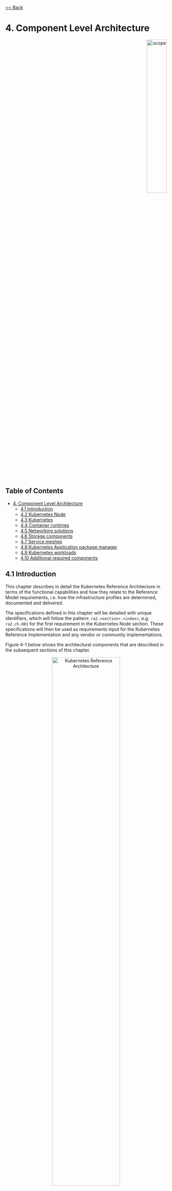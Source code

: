 [<< Back](../../kubernetes)

# 4. Component Level Architecture

<p align="right"><img src="../figures/bogo_lsf.png" alt="scope" title="Scope" width="35%"/></p>

## Table of Contents <!-- omit in toc -->

- [4. Component Level Architecture](#4-component-level-architecture)
  - [4.1 Introduction](#41-introduction)
  - [4.2 Kubernetes Node](#42-kubernetes-node)
  - [4.3 Kubernetes](#43-kubernetes)
  - [4.4 Container runtimes](#44-container-runtimes)
  - [4.5 Networking solutions](#45-networking-solutions)
  - [4.6 Storage components](#46-storage-components)
  - [4.7 Service meshes](#47-service-meshes)
  - [4.8 Kubernetes Application package manager](#48-kubernetes-application-package-manager)
  - [4.9 Kubernetes workloads](#49-kubernetes-workloads)
  - [4.10 Additional required components](#410-additional-required-components)

## 4.1 Introduction

This chapter describes in detail the Kubernetes Reference Architecture in terms
of the functional capabilities and how they relate to the Reference Model
requirements, i.e. how the infrastructure profiles are determined, documented
and delivered.

The specifications defined in this chapter will be detailed with unique
identifiers, which will follow the pattern: `ra2.<section>.<index>`, e.g.
`ra2.ch.001` for the first requirement in the Kubernetes Node section.  These
specifications will then be used as requirements input for the Kubernetes
Reference Implementation and any vendor or community implementations.

Figure 4-1 below shows the architectural components that are described in the
subsequent sections of this chapter.

<p align="center"><img src="../figures/ch04_k8s_architecture.png"
alt="Kubernetes Reference Architecture" Title="Kubernetes Reference
Architecture" width="65%"/></p>
<p align="center"><b>Figure 4-1:</b> Kubernetes Reference Architecture</p>

## 4.2 Kubernetes Node

This section describes the configuration that will be applied to the physical or
virtual machine and an installed Operating System. In order for a Kubernetes Node
to be conformant with the Reference Architecture it must be implemented as per
the following specifications:

|Ref|Specification|Details|Requirement Trace|Reference Implementation Trace|
|---|---|---|---|---|
|`ra2.ch.001`|Huge Pages|When hosting workloads matching the Network Intensive profile, it **must** be possible to enable Huge Pages (2048KiB and 1048576KiB) within the Kubernetes Node OS, exposing schedulable resources `hugepages-2Mi` and `hugepages-1Gi`.|[infra.com.cfg.004](./chapter02.md#223-cloud-infrastructure-software-profile-requirements)|[4.3.1](../../../ref_impl/cntt-ri2/chapters/chapter04.md#431-installation-on-bare-metal-infratructure)|
|`ra2.ch.002`|SR-IOV capable NICs|When hosting workloads matching the Network Intensive profile, the physical machines on which the Kubernetes Nodes run **must** be equipped with NICs that are SR-IOV capable.|[e.cap.013](./chapter02.md#223-cloud-infrastructure-software-profile-requirements)|[3.3](../../../ref_impl/cntt-ri2/chapters/chapter03.md#33-infrastructure-requirements)|
|`ra2.ch.003`|SR-IOV Virtual Functions|When hosting workloads matching the Network Intensive profile, SR-IOV virtual functions (VFs) **must** be configured within the Kubernetes Node OS, as the SR-IOV Device Plugin does not manage the creation of these VFs.|[e.cap.013](./chapter02.md#223-cloud-infrastructure-software-profile-requirements)|[4.3.1](../../../ref_impl/cntt-ri2/chapters/chapter04.md#431-installation-on-bare-metal-infratructure)|
|`ra2.ch.004`|CPU Simultaneous Multi-Threading (SMT)|SMT **must** be enabled in the BIOS on the physical machine on which the Kubernetes Node runs.|[infra.hw.cpu.cfg.004](./chapter02.md#224-cloud-infrastructure-hardware-profile-requirements)|[3.3](../../../ref_impl/cntt-ri2/chapters/chapter03.md#33-infrastructure-requirements)|
|`ra2.ch.005`|CPU Allocation Ratio - VMs|For Kubernetes nodes running as Virtual Machines, the CPU allocation ratio between vCPU and physical CPU core **must** be 1:1.|[infra.com.cfg.001](./chapter02.md#223-cloud-infrastructure-software-profile-requirements)||
|`ra2.ch.006`|CPU Allocation Ratio - Pods|To ensure the CPU allocation ratio between vCPU and physical CPU core is 1:1, the sum of CPU requests and limits by containers in Pod specifications **must** remain less than the allocatable quantity of CPU resources (i.e. `requests.cpu < allocatable.cpu` and `limits.cpu < allocatable.cpu`).|[infra.com.cfg.001](./chapter02.md#223-cloud-infrastructure-software-profile-requirements)|[3.3](../../../ref_impl/cntt-ri2/chapters/chapter03.md#33-infrastructure-requirements)|
|`ra2.ch.007`|IPv6DualStack|To support IPv4/IPv6 dual stack networking, the Kubernetes Node OS **must** support and be allocated routable IPv4 and IPv6 addresses.|[req.inf.ntw.04](./chapter02.md#23-kubernetes-architecture-requirements)||
|`ra2.ch.008`|Physical CPU Quantity|The physical machines on which the Kubernetes Nodes run **must** be equipped with at least 2 physical sockets, each with at least 20 CPU cores.|[infra.hw.cpu.cfg.001](./chapter02.md#224-cloud-infrastructure-hardware-profile-requirements)<br>[infra.hw.cpu.cfg.002](./chapter02.md#224-cloud-infrastructure-hardware-profile-requirements)|[3.3](../../../ref_impl/cntt-ri2/chapters/chapter03.md#33-infrastructure-requirements)|
|`ra2.ch.009`|Physical Storage|The physical machines on which the Kubernetes Nodes run **should** be equipped with Sold State Drives (SSDs).|[infra.hw.stg.ssd.cfg.002](./chapter02.md#224-cloud-infrastructure-hardware-profile-requirements)|[3.3](../../../ref_impl/cntt-ri2/chapters/chapter03.md#33-infrastructure-requirements)|
|`ra2.ch.010`|Local Filesystem Storage Quantity|The Kubernetes Nodes **must** be equipped with local filesystem capacity of at least 320GB for unpacking and executing containers. Note, extra should be provisioned to cater for any overhead required by the Operating System and any required OS processes such as the container runtime, Kubernetes agents, etc.|[e.cap.003](./chapter02.md#221-cloud-infrastructure-software-profile-capabilities)|[3.3](../../../ref_impl/cntt-ri2/chapters/chapter03.md#33-infrastructure-requirements)|
|`ra2.ch.011`|Virtual Node CPU Quantity|If using VMs, the Kubernetes Nodes **must** be equipped with at least 16 vCPUs.  Note, extra should be provisioned to cater for any overhead required by the Operating System and any required OS processes such as the container runtime, Kubernetes agents, etc.|[e.cap.001](./chapter02.md#221-cloud-infrastructure-software-profile-capabilities)||
|`ra2.ch.012`|Kubernetes Node RAM Quantity|The Kubernetes Nodes **must** be equipped with at least 32GB of RAM. Note, extra should be provisioned to cater for any overhead required by the Operating System and any required OS processes such as the container runtime, Kubernetes agents, etc.|[e.cap.002](./chapter02.md#221-cloud-infrastructure-software-profile-capabilities)|[3.3](../../../ref_impl/cntt-ri2/chapters/chapter03.md#33-infrastructure-requirements)|
|`ra2.ch.013`|Physical NIC Quantity|The physical machines on which the Kubernetes Nodes run **must** be equipped with at least four (4) Network Interface Card (NIC) ports.|[infra.hw.nic.cfg.001](./chapter02.md#224-cloud-infrastructure-hardware-profile-requirements)|[3.3](../../../ref_impl/cntt-ri2/chapters/chapter03.md#33-infrastructure-requirements)|
|`ra2.ch.014`|Physical NIC Speed - Basic Profile|The speed of NIC ports housed in the physical machines on which the Kubernetes Nodes run for workloads matching the Basic Profile **must** be at least 10Gbps.|[infra.hw.nic.cfg.002](./chapter02.md#224-cloud-infrastructure-hardware-profile-requirements)|[3.3](../../../ref_impl/cntt-ri2/chapters/chapter03.md#33-infrastructure-requirements)|
|`ra2.ch.015`|Physical NIC Speed - Network Intensive Profile|The speed of NIC ports housed in the physical machines on which the Kubernetes Nodes run for workloads matching the Network Intensive profile **must** be at least 25Gbps.|[infra.hw.nic.cfg.002](./chapter02.md#224-cloud-infrastructure-hardware-profile-requirements)|[3.3](../../../ref_impl/cntt-ri2/chapters/chapter03.md#33-infrastructure-requirements)|
|`ra2.ch.016`|Physical PCIe slots|The physical machines on which the Kubernetes Nodes run **must** be equipped with at least eight (8) Gen3.0 PCIe slots, each with at least eight (8) lanes.|
|`ra2.ch.017`|Immutable infrastructure|Whether physical or virtual machines are used, the Kubernetes Node **must not** be changed after it is instantiated. New changes to the Kubernetes Node must be implemented as new Node instances. This covers any changes from BIOS through Operating System to running processes and all associated configurations.|[req.gen.cnt.02](./chapter02.md#23-kubernetes-architecture-requirements)|[4.3.1](../../../ref_impl/cntt-ri2/chapters/chapter04.md#431-installation-on-bare-metal-infratructure)|
|`ra2.ch.018`|NFD|[Node Feature Discovery](https://kubernetes-sigs.github.io/node-feature-discovery/stable/get-started/index.html) **must** be used to advertise the detailed software and hardware capabilities of each node in the Kubernetes Cluster.|TBD|[4.3.1](../../../ref_impl/cntt-ri2/chapters/chapter04.md#431-installation-on-bare-metal-infratructure)|

<p align="center"><b>Table 4-1:</b> Node Specifications</p>

## 4.3 Kubernetes

In order for the Kubernetes components to be conformant with the Reference Architecture they must be implemented as per the following specifications:

|Ref|Specification|Details|Requirement Trace|Reference Implementation Trace|
|---|---|---|---|---|
|`ra2.k8s.001`|Kubernetes Conformance|The Kubernetes distribution, product, or installer used in the implementation **must** be listed in the [Kubernetes Distributions and Platforms document](https://docs.google.com/spreadsheets/d/1uF9BoDzzisHSQemXHIKegMhuythuq_GL3N1mlUUK2h0/edit#gid=0) and marked (X) as conformant for the Kubernetes version defined in [README](../README.md#required-versions-of-most-important-components).|[req.gen.cnt.03](./chapter02.md#23-kubernetes-architecture-requirements)|[4.3.1](../../../ref_impl/cntt-ri2/chapters/chapter04.md#431-installation-on-bare-metal-infratructure)|
|`ra2.k8s.002`|Highly available etcd|An implementation **must** consist of either three, five or seven nodes running the etcd service (can be colocated on the master nodes, or can run on separate nodes, but not on worker nodes).|[req.gen.rsl.02 req.gen.avl.01](./chapter02.md#23-kubernetes-architecture-requirements)|[4.3.1](../../../ref_impl/cntt-ri2/chapters/chapter04.md#431-installation-on-bare-metal-infratructure)|
|`ra2.k8s.003`|Highly available control plane|An implementation **must** consist of at least one master node per availability zone or fault domain to ensure the high availability and resilience of the Kubernetes control plane services.|[req.gen.rsl.02](./chapter02.md#23-kubernetes-architecture-requirements)<br>[req.gen.avl.01](./chapter02.md#23-kubernetes-architecture-requirements)|
|`ra2.k8s.012`|Control plane services|A master node **must** run at least the following Kubernetes control plane services: `kube-apiserver`, `kube-scheduler` and `kube-controller-manager`.|[req.gen.rsl.02](./chapter02.md#23-kubernetes-architecture-requirements)<br>[req.gen.avl.01](./chapter02.md#23-kubernetes-architecture-requirements)|[4.3.1](../../../ref_impl/cntt-ri2/chapters/chapter04.md#431-installation-on-bare-metal-infratructure)|
|`ra2.k8s.004`|Highly available worker nodes|An implementation **must** consist of at least one worker node per availability zone or fault domain to ensure the high availability and resilience of workloads managed by Kubernetes|[req.gen.rsl.01](./chapter02.md#23-kubernetes-architecture-requirements)<br>[req.gen.avl.01](./chapter02.md#23-kubernetes-architecture-requirements)<br>[req.kcm.gen.02](./chapter02.md#23-kubernetes-architecture-requirements)<br>[req.inf.com.01](./chapter02.md#23-kubernetes-architecture-requirements)|
|`ra2.k8s.005`|Kubernetes API Version|In alignment with the [Kubernetes version support policy](https://kubernetes.io/docs/setup/release/version-skew-policy/#supported-versions), an implementation **must** use a Kubernetes version as per the subcomponent versions table in [README](../README.md#required-versions-of-most-important-components).|TBC||
|`ra2.k8s.006`|NUMA Support|When hosting workloads matching the Network Intensive profile, the `TopologyManager` and `CPUManager` feature gates **must** be enabled and configured on the kubelet (note, TopologyManager is enabled by default in Kubernetes v1.18 and later, with CPUManager enabled by default in Kubernetes v1.10 and later). `--feature-gates="...,TopologyManager=true,CPUManager=true" --topology-manager-policy=single-numa-node --cpu-manager-policy=static`|[e.cap.007](chapter02.md#221-cloud-infrastructure-software-profile-capabilities) [infra.com.cfg.002](./chapter02.md#223-cloud-infrastructure-software-profile-requirements) [infra.hw.cpu.cfg.003](./chapter02.md#224-cloud-infrastructure-hardware-profile-requirements)|
|`ra2.k8s.007`|DevicePlugins Feature Gate|When hosting workloads matching the Network Intensive profile, the DevicePlugins feature gate **must** be enabled (note, this is enabled by default in Kubernetes v1.10 or later). `--feature-gates="...,DevicePlugins=true,..."`|Various, e.g. [e.cap.013](chapter02.md#221-cloud-infrastructure-software-profile-capabilities)|[4.3.1](../../../ref_impl/cntt-ri2/chapters/chapter04.md#431-installation-on-bare-metal-infratructure)|
|`ra2.k8s.008`|System Resource Reservations|To avoid resource starvation issues on nodes, the implementation of the architecture **must** reserve compute resources for system daemons and Kubernetes system daemons such as kubelet, container runtime, etc. Use the following kubelet flags: `--reserved-cpus=[a-z]`, using two of `a-z` to reserve 2 SMT threads.|[i.cap.014](chapter02.md#221-cloud-infrastructure-software-profile-capabilities)||
|`ra2.k8s.009`|CPU Pinning|When hosting workloads matching the Network Intensive profile, in order to support CPU Pinning, the kubelet **must** be started with the `--cpu-manager-policy=static` option. (Note, only containers in `Guaranteed` pods - where CPU resource `requests` and `limits` are identical - and configured with positive-integer CPU `requests` will take advantage of this. All other Pods will run on CPUs in the remaining shared pool.)|[infra.com.cfg.003](./chapter02.md#223-cloud-infrastructure-software-profile-requirements)|
|`ra2.k8s.010`|IPv6DualStack|To support IPv6 and IPv4, the `IPv6DualStack` feature gate **must** be enabled on various components (requires Kubernetes v1.16 or later). kube-apiserver: `--feature-gates="IPv6DualStack=true"`. kube-controller-manager: `--feature-gates="IPv6DualStack=true" --cluster-cidr=<IPv4 CIDR>,<IPv6 CIDR> --service-cluster-ip-range=<IPv4 CIDR>,<IPv6 CIDR> --node-cidr-mask-size-ipv4 ¦ --node-cidr-mask-size-ipv6` defaults to /24 for IPv4 and /64 for IPv6. kubelet: `--feature-gates="IPv6DualStack=true"`. kube-proxy: `--cluster-cidr=<IPv4 CIDR>,<IPv6 CIDR> --feature-gates="IPv6DualStack=true"`|[req.inf.ntw.04](./chapter02.md#23-kubernetes-architecture-requirements)|
|`ra2.k8s.011`|Anuket profile labels|To clearly identify which worker nodes are compliant with the different profiles defined by Anuket the worker nodes **must** be labelled according to the following pattern: an `anuket.io/profile/basic` label must be set to `true` on the worker node if it can fulfil the requirements of the basic profile and an `anuket.io/profile/network-intensive` label must be set to `true` on the worker node if it can fulfil the requirements of the network intensive profile. The requirements for both profiles can be found in [chapter 2](./chapter02.md#22-reference-model-requirements)|||
|`ra2.k8s.012`|Kubernetes APIs|Kubernetes [Alpha API](https://kubernetes.io/docs/reference/using-api/#api-versioning) are recommended only for testing, therefore all Alpha APIs **must** be disabled.|[req.int.api.03](./chapter02.md#22-reference-model-requirements)||
|`ra2.k8s.013`|Kubernetes APIs|Backward compatibility of all supported GA APIs of Kubernetes **must** be supported. |[req.int.api.04](./chapter02.md#23-kubernetes-architecture-requirements)||
|`ra2.k8s.014`|Security Groups|Kubernetes **must** support NetworkPolicy feature. |[infra.net.cfg.004](chapter02.md#23-kubernetes-architecture-requirements)||
|`ra2.k8s.015`|Publishing Services (ServiceTypes)|Kubernetes **must** support LoadBalancer [Publishing Service (ServiceTypes)](https://kubernetes.io/docs/concepts/services-networking/service/#publishing-services-service-types). |[req.inf.ntw.15](chapter02.md#kubernetes-architecture-requirements)||
|`ra2.k8s.016`|Publishing Services (ServiceTypes)|Kubernetes **must** support [Ingress](https://kubernetes.io/docs/concepts/services-networking/ingress/). |[req.inf.ntw.16](chapter02.md#kubernetes-architecture-requirements)||
|`ra2.k8s.017`|Publishing Services (ServiceTypes)|Kubernetes **should** support NodePort [Publishing Service (ServiceTypes)](https://kubernetes.io/docs/concepts/services-networking/service/#publishing-services-service-types). |[req.inf.ntw.17](chapter02.md#kubernetes-architecture-requirements)||
|`ra2.k8s.018`|Publishing Services (ServiceTypes)|Kubernetes **should** support ExternalName [Publishing Service (ServiceTypes)](https://kubernetes.io/docs/concepts/services-networking/service/#publishing-services-service-types). |[req.inf.ntw.18](chapter02.md#kubernetes-architecture-requirements)||
|`ra2.k8s.019`|Kubernetes APIs|Kubernetes Beta APIs **must** be supported only when a stable GA of the same version doesn't exist. |[req.int.api.04](./chapter02.md#23-kubernetes-architecture-requirements)||

<p align="center"><b>Table 4-2:</b> Kubernetes Specifications</p>

## 4.4 Container runtimes

|Ref|Specification|Details|Requirement Trace|Reference Implementation Trace|
|---|---|---|---|---|
|`ra2.crt.001`|Conformance with OCI 1.0 runtime spec|The container runtime **must** be implemented as per the [OCI 1.0](https://github.com/opencontainers/runtime-spec/blob/master/spec.md) (Open Container Initiative 1.0) specification.|[req.gen.ost.01](chapter02.md#23-kubernetes-architecture-requirements)|[4.3.1](../../../ref_impl/cntt-ri2/chapters/chapter04.md#431-installation-on-bare-metal-infratructure)|
|`ra2.crt.002`|Kubernetes Container Runtime Interface (CRI)|The Kubernetes container runtime **must** be implemented as per the [Kubernetes Container Runtime Interface (CRI)](https://kubernetes.io/blog/2016/12/container-runtime-interface-cri-in-kubernetes/)|[req.gen.ost.01](chapter02.md#23-kubernetes-architecture-requirements)|[4.3.1](../../../ref_impl/cntt-ri2/chapters/chapter04.md#431-installation-on-bare-metal-infratructure)|

<p align="center"><b>Table 4-3:</b> Container Runtime Specifications</p>

## 4.5 Networking solutions

In order for the networking solution(s) to be conformant with the Reference
Architecture they must be implemented as per the following specifications:

|Ref|Specification|Details|Requirement Trace|Reference Implementation Trace|
|---|---|---|---|---|
|`ra2.ntw.001`|Centralised network administration|The networking solution deployed within the implementation **must** be administered through the Kubernetes API using native Kubernetes API resources and objects, or Custom Resources.|[req.inf.ntw.03](chapter02.md#23-kubernetes-architecture-requirements)|[4.3.1](../../../ref_impl/cntt-ri2/chapters/chapter04.md#431-installation-on-bare-metal-infratructure)|
|`ra2.ntw.002`|Default Pod Network - CNI|The networking solution deployed within the implementation **must** use a CNI-conformant Network Plugin for the Default Pod Network, as the alternative (kubenet) does not support cross-node networking or Network Policies.|[req.gen.ost.01](chapter02.md#23-kubernetes-architecture-requirements)<br>[req.inf.ntw.08](chapter02.md#23-kubernetes-architecture-requirements)|[4.3.1](../../../ref_impl/cntt-ri2/chapters/chapter04.md#431-installation-on-bare-metal-infratructure)|
|`ra2.ntw.003`|Multiple connection points|The networking solution deployed within the implementation **must** support the capability to connect at least FIVE connection points to each Pod, which are additional to the default connection point managed by the default Pod network CNI plugin.|[e.cap.004](chapter02.md#221-cloud-infrastructure-software-profile-capabilities)|[4.3.1](../../../ref_impl/cntt-ri2/chapters/chapter04.md#431-installation-on-bare-metal-infratructure)|
|`ra2.ntw.004`|Multiple connection points presentation|The networking solution deployed within the implementation **must** ensure that all additional non-default connection points are requested by Pods using standard Kubernetes resource scheduling mechanisms such as annotations or container resource requests and limits.|[req.inf.ntw.03](chapter02.md#23-kubernetes-architecture-requirements)|[4.3.1](../../../ref_impl/cntt-ri2/chapters/chapter04.md#431-installation-on-bare-metal-infratructure)|
|`ra2.ntw.005`|Multiplexer/meta-plugin|The networking solution deployed within the implementation **may** use a multiplexer/meta-plugin.|[req.inf.ntw.06](chapter02.md#23-kubernetes-architecture-requirements)<br>[req.inf.ntw.07](chapter02.md#23-kubernetes-architecture-requirements)|[4.3.1](../../../ref_impl/cntt-ri2/chapters/chapter04.md#431-installation-on-bare-metal-infratructure)|
|`ra2.ntw.006`|Multiplexer/meta-plugin CNI Conformance|If used, the selected multiplexer/meta-plugin **must** integrate with the Kubernetes control plane via CNI.|[req.gen.ost.01](chapter02.md#23-kubernetes-architecture-requirements)|[4.3.1](../../../ref_impl/cntt-ri2/chapters/chapter04.md#431-installation-on-bare-metal-infratructure)|
|`ra2.ntw.007`|Multiplexer/meta-plugin CNI Plugins|If used, the selected multiplexer/meta-plugin **must** support the use of multiple CNI-conformant Network Plugins.|[req.gen.ost.01](chapter02.md#23-kubernetes-architecture-requirements)<br>[req.inf.ntw.06](chapter02.md#23-kubernetes-architecture-requirements)|[4.3.1](../../../ref_impl/cntt-ri2/chapters/chapter04.md#431-installation-on-bare-metal-infratructure)|
|`ra2.ntw.008`|SR-IOV Device Plugin for Network Intensive|When hosting workloads that match the Network Intensive profile and require SR-IOV acceleration, a Device Plugin for SR-IOV **must** be used to configure the SR-IOV devices and advertise them to the `kubelet`.|[e.cap.013](chapter02.md#221-cloud-infrastructure-software-profile-capabilities)|[4.3.1](../../../ref_impl/cntt-ri2/chapters/chapter04.md#431-installation-on-bare-metal-infratructure)|
|`ra2.ntw.009`|Multiple connection points with multiplexer/meta-plugin|When a multiplexer/meta-plugin is used, the additional non-default connection points **must** be managed by a CNI-conformant Network Plugin.|[req.gen.ost.01](chapter02.md#23-kubernetes-architecture-requirements)|[4.3.1](../../../ref_impl/cntt-ri2/chapters/chapter04.md#431-installation-on-bare-metal-infratructure)|
|`ra2.ntw.010`|User plane networking|When hosting workloads matching the Network Intensive profile, CNI network plugins that support the use of DPDK, VPP, and/or SR-IOV **must** be deployed as part of the networking solution.|[infra.net.acc.cfg.001](chapter02.md#223-cloud-infrastructure-software-profile-requirements)|[4.3.1](../../../ref_impl/cntt-ri2/chapters/chapter04.md#431-installation-on-bare-metal-infratructure)|
|`ra2.ntw.011`|NATless connectivity|When hosting workloads that require source and destination IP addresses to be preserved in the traffic headers, a NATless CNI plugin that exposes the pod IP directly to the external networks (e.g. Calico, MACVLAN or IPVLAN CNI plugins) **must** be used.|[req.inf.ntw.14](chapter02.md#23-kubernetes-architecture-requirements)|
|`ra2.ntw.012`|Device Plugins|When hosting workloads matching the Network Intensive profile that require the use of FPGA, SR-IOV or other Acceleration Hardware, a Device Plugin for that FPGA or Acceleration Hardware **must** be used.|[e.cap.016](chapter02.md#221-cloud-infrastructure-software-profile-capabilities), [e.cap.013](chapter02.md#221-cloud-infrastructure-software-profile-capabilities)|[4.3.1](../../../ref_impl/cntt-ri2/chapters/chapter04.md#431-installation-on-bare-metal-infratructure)|
|`ra2.ntw.013`|Dual stack CNI|The networking solution deployed within the implementation **must** use a CNI-conformant Network Plugin that is able to support dual-stack IPv4/IPv6 networking.|[req.inf.ntw.04](chapter02.md#23-kubernetes-architecture-requirements)|
|`ra2.ntw.014`|Security Groups|The networking solution deployed within the implementation **must** support network policies.|[infra.net.cfg.004](chapter02.md#223-cloud-infrastructure-software-profile-requirements)|
|`ra2.ntw.015`|IPAM plugin for multiplexer|When a multiplexer/meta-plugin is used, a CNI-conformant IPAM Network Plugin **must** be installed to allocate IP addresses for secondary network interfaces across all nodes of the cluster.|[req.inf.ntw.10](chapter02.md#23-kubernetes-architecture-requirements)|

<p align="center"><b>Table 4-4:</b> Networking Solution Specifications</p>

## 4.6 Storage components

In order for the storage solution(s) to be conformant with the Reference
Architecture they must be implemented as per the following specifications:

|Ref|Specification|Details|Requirement Trace|Reference Implementation Trace|
|---|---|---|---|---|
|`ra2.stg.001`| Ephemeral Storage | An implementation must support ephemeral storage, for the unpacked container images to be stored and executed from, as a directory in the filesystem on the worker node on which the container is running. <br>See the [Container runtimes](#4.4) section above for more information on how this meets the requirement for ephemeral storage for containers. ||
|`ra2.stg.002`| Kubernetes Volumes | An implementation may attach additional storage to containers using Kubernetes Volumes. ||
|`ra2.stg.003`| Kubernetes Volumes | An implementation may use Volume Plugins (see `ra2.stg.005` below) to allow the use of a storage protocol (e.g. iSCSI, NFS) or management API (e.g. Cinder, EBS) for the attaching and mounting of storage into a Pod. ||
|`ra2.stg.004`| Persistent Volumes | An implementation may support Kubernetes Persistent Volumes (PV) to provide persistent storage for Pods.<br>Persistent Volumes exist independent of the lifecycle of containers and/or pods. |[req.inf.stg.01](chapter02.md#23-kubernetes-architecture-requirements)|
|`ra2.stg.005`| Storage Volume Types | An implementation must support the following Volume types: `emptyDir`, `ConfigMap`, `Secret` and `PersistentVolumeClaim`. Other Volume plugins may be supported to allow for the use of a range of backend storage systems. ||
|`ra2.stg.006`| Container Storage Interface (CSI) | An implementation may support the Container Storage Interface (CSI), an Out-of-tree plugin.<br>In order to support CSI, the  feature gates `CSIDriverRegistry` and `CSINodeInfo` must be enabled.<br>The implementation must use a CSI driver (a full list of CSI drivers can be found [here](https://kubernetes-csi.github.io/docs/drivers.html)). <br>An implementation may support ephemeral storage through a CSI-compatible volume plugin in which case the `CSIInlineVolume` feature gate must be enabled.<br>An implementation may support Persistent Volumes through a CSI-compatible volume plugin in which case  the `CSIPersistentVolume` feature gate must be enabled. | |
|`ra2.stg.007`|  | An implementation should use Kubernetes Storage Classes to support automation and the separation of concerns between providers of a service and consumers of the service. | |

<p align="center"><b>Table 4-6:</b> Storage Solution Specifications</p>

A note on object storage:

- This Reference Architecture does not include any specifications for object
storage, as this is neither a native Kubernetes object, nor something that is
required by CSI drivers.  Object storage is an application-level requirement
that would ordinarily be provided by a highly scalable service offering rather
than being something an individual Kubernetes Cluster could offer.  

> Todo: specifications/commentary to support req.inf.stg.04 (SDS) and req.inf.stg.05 (high performance and horizontally scalable storage). Also req.sec.gen.06 (storage resource isolation), req.sec.gen.10 (CIS - if applicable) and req.sec.zon.03 (data encryption at rest).

## 4.7 Service meshes

Application service meshes are not in scope for the architecture. The service mesh is a dedicated infrastructure layer for handling service-to-service communication, and it is recommended to secure service-to-service communications within a cluster and to reduce the attack surface. The benefits of the service mesh framework are described in [5.4.3](./chapter05.md#543-use-transport-layer-security-and-service-mesh). In addition to securing communications, the use of service mesh extends Kubernetes capabilities regarding observability and reliability.

Network service mesh specifications are handled in section [4.5 Networking solutions](#45-networking-solutions).

## 4.8 Kubernetes Application package manager

In order for the storage solution(s) to be conformant with the Reference
Architecture they must be implemented as per the following specifications:

|Ref|Specification|Details|Requirement Trace|Reference Implementation Trace|
|---|---|---|---|---|
|`ra2.pkg.001`|API-based package management|A package manager must use the Kubernetes APIs to manage application artefacts. Cluster-side components such as Tiller are not supported.|[req.int.api.02](./chapter02.md#23-kubernetes-architecture-requirements)||

<p align="center"><b>Table 4-7:</b> Kubernetes Application Package Management Specifications</p>

## 4.9 Kubernetes workloads

In order for the Kubernetes workloads to be conformant with the Reference
Architecture they must be implemented as per the following specifications:

|Ref|Specification|Details|Requirement Trace|Reference Implementation Trace|
|---|---|---|---|---|
|`ra2.app.001`|[Root](https://github.com/opencontainers/runtime-spec/blob/master/config.md) Parameter Group (OCI Spec)|Specifies the container's root filesystem.|TBD|N/A|
|`ra2.app.002`|[Mounts](https://github.com/opencontainers/runtime-spec/blob/master/config.md#mounts) Parameter Group (OCI Spec)|Specifies additional mounts beyond root|TBD|N/A|
|`ra2.app.003`|[Process](https://github.com/opencontainers/runtime-spec/blob/master/config.md#process) Parameter Group (OCI Spec)|Specifies the container process|TBD|N/A|
|`ra2.app.004`|[Hostname](https://github.com/opencontainers/runtime-spec/blob/master/config.md#hostname) Parameter Group (OCI Spec)|Specifies the container's hostname as seen by processes running inside the container|TBD|N/A|
|`ra2.app.005`|[User](https://github.com/opencontainers/runtime-spec/blob/master/config.md#user) Parameter Group (OCI Spec)|User for the process is a platform-specific structure that allows specific control over which user the process runs as|TBD|N/A|
|`ra2.app.006`|Consumption of additional, non-default connection points|The workload must request additional non-default connection points through the use of workload annotations or resource requests and limits within the container spec passed to the Kubernetes API Server.|[req.int.api.01](chapter02.md#23-kubernetes-architecture-requirements)|N/A|
|`ra2.app.007`|Host Volumes|Workloads should not use `hostPath` volumes, as [Pods with identical configuration (such as created from a PodTemplate) may behave differently on different nodes due to different files on the nodes.](https://kubernetes.io/docs/concepts/storage/volumes/#hostpath)|[req.kcm.gen.02](chapter02.md#23-kubernetes-architecture-requirements)|N/A|
|`ra2.app.008`|Infrastructure dependency|Workloads must not rely on the availability of the master nodes for the successful execution of their functionality (i.e. loss of the master nodes may affect non-functional behaviours such as healing and scaling, but components that are already running will continue to do so without issue). |TBD|N/A|
|`ra2.app.009`|Device plugins|Workload descriptors must use the resources advertised by the device plugins to indicate their need for an FPGA, SR-IOV or other acceleration device.|TBD|N/A|
|`ra2.app.010`|Node Feature Discovery (NFD)|Workload descriptors must use the labels advertised by [Node Feature Discovery](https://kubernetes-sigs.github.io/node-feature-discovery/stable/get-started/index.html) to indicate which node software of hardware features they need.|TBD|N/A|

<p align="center"><b>Table 4-8:</b> Kubernetes Workload Specifications</p>

## 4.10 Additional required components

> This chapter should list any additional components needed to provide the services defined in Chapter 3.2 (e.g: Prometheus)
